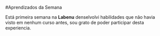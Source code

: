 #Aprendizados da Semana

Está primeira semana na **Labenu** denselvolvi habilidades que não havia visto em nenhum curso antes, sou grato de poder participar desta experiencia. 